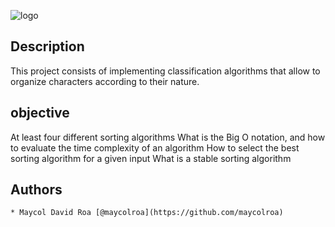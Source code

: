 
![logo](https://user-images.githubusercontent.com/85509333/145334215-1a18b1d0-b75b-4b6b-8b01-dd06dd86d314.jpg)


## Description
This project consists of implementing classification algorithms that allow to organize characters according to their nature.

## objective

At least four different sorting algorithms
What is the Big O notation, and how to evaluate the time complexity of an algorithm
How to select the best sorting algorithm for a given input
What is a stable sorting algorithm
## Authors
```
* Maycol David Roa [@maycolroa](https://github.com/maycolroa)
